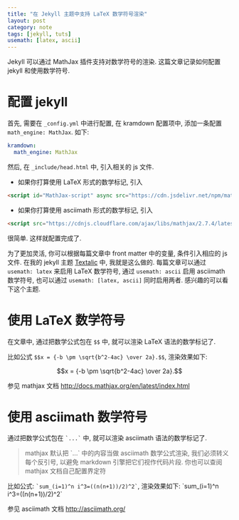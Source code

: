 ```yaml
---
title: "在 Jekyll 主题中支持 LaTeX 数学符号渲染"
layout: post
category: note
tags: [jekyll, tuts]
usemath: [latex, ascii]
---
```


Jekyll 可以通过 MathJax 插件支持对数学符号的渲染. 这篇文章记录如何配置 jekyll 和使用数学符号.

# 配置 jekyll

首先, 需要在 `_config.yml` 中进行配置, 在 kramdown 配置项中, 添加一条配置 `math_engine: MathJax`.
如下:

```yaml
kramdown:
  math_engine: MathJax
```


然后, 在 `_include/head.html` 中, 引入相关的 js 文件.

- 如果你打算使用 LaTeX 形式的数学标记, 引入

```html
<script id="MathJax-script" async src="https://cdn.jsdelivr.net/npm/mathjax@3/es5/tex-mml-chtml.js"></script>
```

- 如果你打算使用 asciimath 形式的数学标记, 引入

```html
<script src="https://cdnjs.cloudflare.com/ajax/libs/mathjax/2.7.4/latest.js?config=AM_CHTML"></script>
```

很简单. 这样就配置完成了.

为了更加灵活, 你可以根据每篇文章中 front matter 中的变量, 条件引入相应的 js 文件. 在我的 jekyll 主题 [Textalic](https://github.com/UniFreak/jekyll-theme-textalic "Textalic") 中, 我就是这么做的. 每篇文章可以通过 `usemath: latex` 来启用 LaTeX 数学符号, 通过 `usemath: ascii`
启用 asciimath 数学符号, 也可以通过 `usemath: [latex, ascii]` 同时启用两者. 感兴趣的可以看下这个主题.

# 使用 LaTeX 数学符号

在文章中, 通过把数学公式包在 `$$` 中, 就可以渲染 LaTeX 语法的数学标记了.

比如公式 `$$x = {-b \pm \sqrt{b^2-4ac} \over 2a}.$$`, 渲染效果如下:

$$x = {-b \pm \sqrt{b^2-4ac} \over 2a}.$$

参见 mathjax 文档 <http://docs.mathjax.org/en/latest/index.html>

# 使用 asciimath 数学符号

通过把数学公式包在 <code>\`...\`</code> 中, 就可以渲染 asciimath 语法的数学标记了.

> mathjax 默认把 \`...\` 中的内容当做 asciimath 数学公式渲染, 我们必须转义每个反引号, 以避免 markdown 引擎把它们视作代码片段. 你也可以查阅 mathjax 文档自己配置界定符

比如公式: <code>\`sum_(i=1)^n i^3=((n(n+1))/2)^2\`</code>, 渲染效果如下: \`sum_(i=1)^n i^3=((n(n+1))/2)^2\`

参见 asciimath 文档 <http://asciimath.org/>
